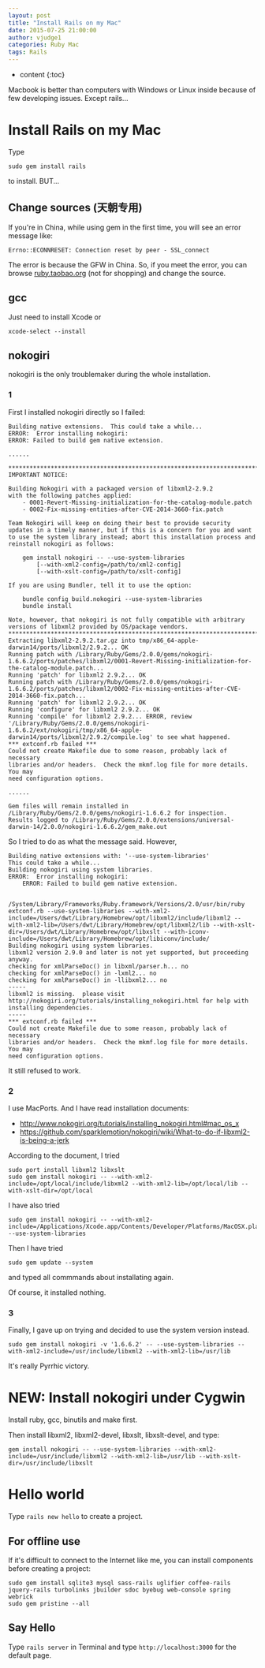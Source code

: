 ```yaml
---
layout: post
title: "Install Rails on my Mac"
date: 2015-07-25 21:00:00
author: vjudge1
categories: Ruby Mac
tags: Rails
---
```

* content
{:toc}

Macbook is better than computers with Windows or Linux inside because of few developing issues. Except rails...



# Install Rails on my Mac

Type

    sudo gem install rails

to install. BUT...

## Change sources (天朝专用)

If you're in China, while using gem in the first time, you will see an error message like:

    Errno::ECONNRESET: Connection reset by peer - SSL_connect

The error is because the GFW in China. So, if you meet the error, you can browse [ruby.taobao.org](https://ruby.taobao.org) (not for shopping) and change the source.

## gcc

Just need to install Xcode or

    xcode-select --install

## nokogiri

nokogiri is the only troublemaker during the whole installation.

### 1

First I installed nokogiri directly so I failed:

    Building native extensions.  This could take a while...
    ERROR:  Error installing nokogiri:
    ERROR: Failed to build gem native extension.

    ......

    ************************************************************************
    IMPORTANT NOTICE:

    Building Nokogiri with a packaged version of libxml2-2.9.2
    with the following patches applied:
        - 0001-Revert-Missing-initialization-for-the-catalog-module.patch
        - 0002-Fix-missing-entities-after-CVE-2014-3660-fix.patch

    Team Nokogiri will keep on doing their best to provide security
    updates in a timely manner, but if this is a concern for you and want
    to use the system library instead; abort this installation process and
    reinstall nokogiri as follows:

        gem install nokogiri -- --use-system-libraries
            [--with-xml2-config=/path/to/xml2-config]
            [--with-xslt-config=/path/to/xslt-config]

    If you are using Bundler, tell it to use the option:

        bundle config build.nokogiri --use-system-libraries
        bundle install

    Note, however, that nokogiri is not fully compatible with arbitrary
    versions of libxml2 provided by OS/package vendors.
    ************************************************************************
    Extracting libxml2-2.9.2.tar.gz into tmp/x86_64-apple-darwin14/ports/libxml2/2.9.2... OK
    Running patch with /Library/Ruby/Gems/2.0.0/gems/nokogiri-1.6.6.2/ports/patches/libxml2/0001-Revert-Missing-initialization-for-the-catalog-module.patch...
    Running 'patch' for libxml2 2.9.2... OK
    Running patch with /Library/Ruby/Gems/2.0.0/gems/nokogiri-1.6.6.2/ports/patches/libxml2/0002-Fix-missing-entities-after-CVE-2014-3660-fix.patch...
    Running 'patch' for libxml2 2.9.2... OK
    Running 'configure' for libxml2 2.9.2... OK
    Running 'compile' for libxml2 2.9.2... ERROR, review '/Library/Ruby/Gems/2.0.0/gems/nokogiri-1.6.6.2/ext/nokogiri/tmp/x86_64-apple-darwin14/ports/libxml2/2.9.2/compile.log' to see what happened.
    *** extconf.rb failed ***
    Could not create Makefile due to some reason, probably lack of necessary
    libraries and/or headers.  Check the mkmf.log file for more details.  You may
    need configuration options.

    ......

    Gem files will remain installed in /Library/Ruby/Gems/2.0.0/gems/nokogiri-1.6.6.2 for inspection.
    Results logged to /Library/Ruby/Gems/2.0.0/extensions/universal-darwin-14/2.0.0/nokogiri-1.6.6.2/gem_make.out

So I tried to do as what the message said. However,

    Building native extensions with: '--use-system-libraries'
    This could take a while...
    Building nokogiri using system libraries.
    ERROR:  Error installing nokogiri:
        ERROR: Failed to build gem native extension.

        /System/Library/Frameworks/Ruby.framework/Versions/2.0/usr/bin/ruby extconf.rb --use-system-libraries --with-xml2-include=/Users/dwt/Library/Homebrew/opt/libxml2/include/libxml2 --with-xml2-lib=/Users/dwt/Library/Homebrew/opt/libxml2/lib --with-xslt-dir=/Users/dwt/Library/Homebrew/opt/libxslt --with-iconv-include=/Users/dwt/Library/Homebrew/opt/libiconv/include/
    Building nokogiri using system libraries.
    libxml2 version 2.9.0 and later is not yet supported, but proceeding anyway.
    checking for xmlParseDoc() in libxml/parser.h... no
    checking for xmlParseDoc() in -lxml2... no
    checking for xmlParseDoc() in -llibxml2... no
    -----
    libxml2 is missing.  please visit http://nokogiri.org/tutorials/installing_nokogiri.html for help with installing dependencies.
    -----
    *** extconf.rb failed ***
    Could not create Makefile due to some reason, probably lack of necessary
    libraries and/or headers.  Check the mkmf.log file for more details.  You may
    need configuration options.

It still refused to work.

### 2

I use MacPorts. And I have read installation documents:

* http://www.nokogiri.org/tutorials/installing_nokogiri.html#mac_os_x
* https://github.com/sparklemotion/nokogiri/wiki/What-to-do-if-libxml2-is-being-a-jerk

According to the document, I tried

    sudo port install libxml2 libxslt
    sudo gem install nokogiri -- --with-xml2-include=/opt/local/include/libxml2 --with-xml2-lib=/opt/local/lib --with-xslt-dir=/opt/local

I have also tried

    sudo gem install nokogiri -- --with-xml2-include=/Applications/Xcode.app/Contents/Developer/Platforms/MacOSX.platform/Developer/SDKs/MacOSX10.10.sdk/usr/include/libxml2 --use-system-libraries

Then I have tried

    sudo gem update --system

and typed all commmands about installating again.

Of course, it installed nothing.

### 3

Finally, I gave up on trying and decided to use the system version instead.

    sudo gem install nokogiri -v '1.6.6.2' -- --use-system-libraries --with-xml2-include=/usr/include/libxml2 --with-xml2-lib=/usr/lib

It's really Pyrrhic victory.

# NEW: Install nokogiri under Cygwin

Install ruby, gcc, binutils and make first.

Then install libxml2, libxml2-devel, libxslt, libxslt-devel, and type:

    gem install nokogiri -- --use-system-libraries --with-xml2-include=/usr/include/libxml2 --with-xml2-lib=/usr/lib --with-xslt-dir=/usr/include/libxslt

# Hello world

Type `rails new hello` to create a project.

## For offline use

If it's difficult to connect to the Internet like me, you can install components before creating a project:

    sudo gem install sqlite3 mysql sass-rails uglifier coffee-rails jquery-rails turbolinks jbuilder sdoc byebug web-console spring webrick
    sudo gem pristine --all

## Say Hello

Type `rails server` in Terminal and type `http://localhost:3000` for the default page.
